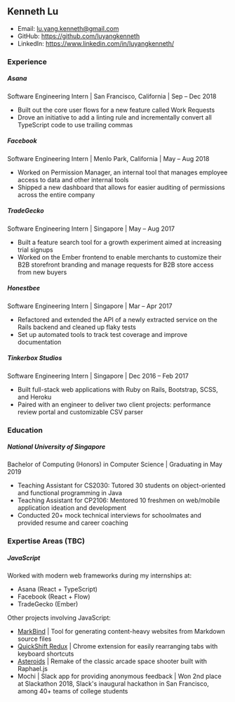 ## Kenneth Lu

- Email: lu.yang.kenneth@gmail.com
- GitHub: https://github.com/luyangkenneth
- LinkedIn: https://www.linkedin.com/in/luyangkenneth/


### Experience

##### Asana
Software Engineering Intern | San Francisco, California | Sep – Dec 2018
- Built out the core user flows for a new feature called Work Requests
- Drove an initiative to add a linting rule and incrementally convert all TypeScript code to use trailing commas

##### Facebook
Software Engineering Intern | Menlo Park, California | May – Aug 2018
- Worked on Permission Manager, an internal tool that manages employee access to data and other internal tools
- Shipped a new dashboard that allows for easier auditing of permissions across the entire company

##### TradeGecko
Software Engineering Intern | Singapore | May – Aug 2017
- Built a feature search tool for a growth experiment aimed at increasing trial signups
- Worked on the Ember frontend to enable merchants to customize their B2B storefront branding and manage requests for B2B store access from new buyers

##### Honestbee
Software Engineering Intern | Singapore | Mar – Apr 2017
- Refactored and extended the API of a newly extracted service on the Rails backend and cleaned up flaky tests
- Set up automated tools to track test coverage and improve documentation

##### Tinkerbox Studios
Software Engineering Intern | Singapore | Dec 2016 – Feb 2017
- Built full-stack web applications with Ruby on Rails, Bootstrap, SCSS, and Heroku
- Paired with an engineer to deliver two client projects: performance review portal and customizable CSV parser


### Education

##### National University of Singapore
Bachelor of Computing (Honors) in Computer Science | Graduating in May 2019
- Teaching Assistant for CS2030: Tutored 30 students on object-oriented and functional programming in Java
- Teaching Assistant for CP2106: Mentored 10 freshmen on web/mobile application ideation and development
- Conducted 20+ mock technical interviews for schoolmates and provided resume and career coaching


### Expertise Areas (TBC)

##### JavaScript

Worked with modern web frameworks during my internships at:
- Asana (React + TypeScript)
- Facebook (React + Flow)
- TradeGecko (Ember)

Other projects involving JavaScript:
- [MarkBind](https://github.com/MarkBind/markbind) | Tool for generating content-heavy websites from Markdown source files
- [QuickShift Redux](https://github.com/luyangkenneth/quickshift-redux) | Chrome extension for easily rearranging tabs with keyboard shortcuts
- [Asteroids](https://github.com/luyangkenneth/NM2207/tree/master/fpdir) | Remake of the classic arcade space shooter built with Raphael.js
- Mochi | Slack app for providing anonymous feedback | Won 2nd place at Slackathon 2018, Slack's inaugural hackathon in San Francisco, among 40+ teams of college students
